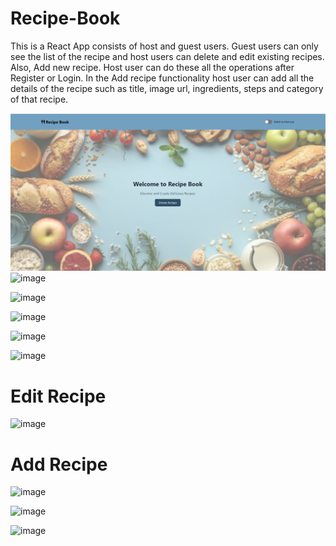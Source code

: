 # Recipe-Book

This is a React App consists of host and guest users. Guest users can only see the list of the recipe and host users can delete and edit existing recipes. Also, Add new recipe. Host user can do these all the operations after Register or Login. In the Add recipe functionality host user can add all the details of the recipe such as title, image url, 
ingredients, steps and category of that recipe.

![alt text](image.png)
![image](https://github.com/user-attachments/assets/6ba7aa3d-1d2e-4f8f-9d37-65c4b76411c9)

![image](https://github.com/user-attachments/assets/69ae78ca-2c67-433f-8063-85d780dfacad)

![image](https://github.com/user-attachments/assets/3fc14a0a-ebeb-493a-906d-b2fdb2bc22a8)

![image](https://github.com/user-attachments/assets/6ebd353e-111c-4c75-8c11-c0d48596499e)

![image](https://github.com/user-attachments/assets/500ca28e-1d42-4e2e-8e5e-659b79c9ad6f)

# Edit Recipe
![image](https://github.com/user-attachments/assets/bbc0392b-30e5-4516-8928-fc279072ccb2)

# Add Recipe
![image](https://github.com/user-attachments/assets/36b3494c-7151-4f35-9b27-a6df7fd0b055)

![image](https://github.com/user-attachments/assets/f601eca5-c020-4f45-9e41-27fb878b3448)

![image](https://github.com/user-attachments/assets/95c6896d-8fdd-45d5-9918-ac53d814fb76)